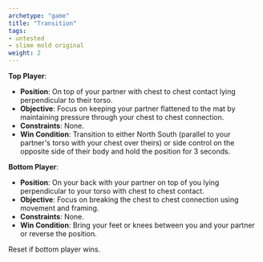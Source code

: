 ```yaml
---
archetype: "game"
title: "Transition"
tags: 
- untested
- slime mold original
weight: 2
---
```


**Top Player**:
  * **Position**: On top of your partner with chest to chest contact lying perpendicular to their torso.  
  * **Objective**: Focus on keeping your partner flattened to the mat by maintaining pressure through your chest to chest connection.
  * **Constraints**: None.
  * **Win Condition**: Transition to either North South (parallel to your partner's torso with your chest over theirs) or side control on the opposite side of their body and hold the position for 3 seconds.

**Bottom Player**:
  * **Position**: On your back with your partner on top of you lying perpendicular to your torso with chest to chest contact.
  * **Objective**: Focus on breaking the chest to chest connection using movement and framing.
  * **Constraints**: None.
  * **Win Condition**: Bring your feet or knees between you and your partner or reverse the position.

Reset if bottom player wins.
